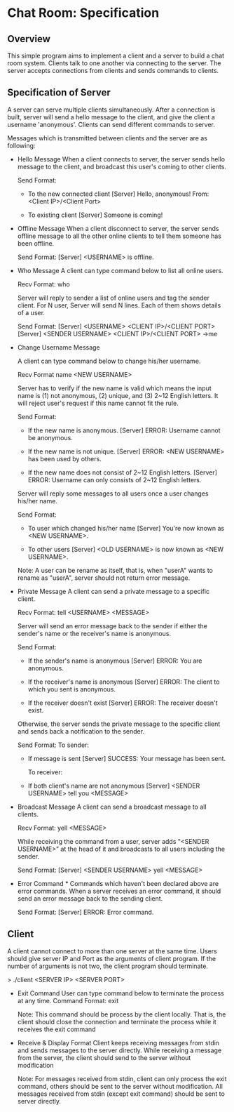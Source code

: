 # Chat Room: Specification

## Overview

  This simple program aims to implement a client and a server to
  build a chat room system. Clients talk to one another via connecting to the server.
  The server accepts connections from clients and sends commands to clients.


## Specification of Server

  A server can serve multiple clients simultaneously. After a connection
  is built, server will send a hello message to the client, and give the client
  a username 'anonymous'. Clients can send different commands to server.

  Messages which is transmitted between clients and the server are as following:

* Hello Message
  When a client connects to server, the server sends hello message to the client, 
  and broadcast this user's coming to other clients.

  Send Format:

  * To the new connected client
    [Server] Hello, anonymous! From: &lt;Client IP&gt;/&lt;Client Port&gt;

  * To existing client
    [Server] Someone is coming!


* Offline Message
  When a client disconnect to server, the server sends offline message to all the other online clients
  to tell them someone has been offline.

  Send Format:
    [Server] &lt;USERNAME&gt; is offline.

* Who Message
  A client can type command below to list all online users.

  Recv Format:
    who

  Server will reply to sender a list of online users and tag the sender client. 
  For N user, Server will send N lines.
  Each of them shows details of a user.

  Send Format:
    [Server] &lt;USERNAME&gt; &lt;CLIENT IP&gt;/&lt;CLIENT PORT&gt;
    [Server] &lt;SENDER USERNAME&gt; &lt;CLIENT IP&gt;/&lt;CLIENT PORT&gt; -&gt;me

* Change Username Message

  A client can type command below to change his/her username.

  Recv Format
    name &lt;NEW USERNAME&gt;

  Server has to verify if the new name is valid which means the input name is 
  (1) not anonymous, (2) unique, and (3) 2~12 English letters.
  It will reject user's request if this name cannot fit the rule.

  Send Format:
  * If the new name is anonymous.
    [Server] ERROR: Username cannot be anonymous.

  * If the new name is not unique.
    [Server] ERROR: &lt;NEW USERNAME&gt; has been used by others.

  * If the new name does not consist of 2~12 English letters.
    [Server] ERROR: Username can only consists of 2~12 English letters.

  Server will reply some messages to all users once a user changes his/her name.

  Send Format:
  * To user which changed his/her name
    [Server] You're now known as &lt;NEW USERNAME&gt;.

  * To other users
    [Server] &lt;OLD USERNAME&gt; is now known as &lt;NEW USERNAME&gt;.

  Note:
    A user can be rename as itself, that is, when "userA" wants to rename as "userA",
    server should not return error message.

* Private Message
  A client can send a private message to a specific client.

  Recv Format:
    tell &lt;USERNAME&gt; &lt;MESSAGE&gt;

  Server will send an error message back to the sender if either the sender's name or the receiver's name is anonymous.

  Send Format:
  * If the sender's name is anonymous
    [Server] ERROR: You are anonymous.

  * If the receiver's name is anonymous
    [Server] ERROR: The client to which you sent is anonymous.

  * If the receiver doesn't exist
    [Server] ERROR: The receiver doesn't exist.

  Otherwise, the server sends the private message to the specific client and sends back a notification to the sender.

  Send Format:
    To sender:
  * If message is sent
    [Server] SUCCESS: Your message has been sent.

    To receiver:
  * If both client's name are not anonymous
    [Server] &lt;SENDER USERNAME&gt; tell you &lt;MESSAGE&gt;


* Broadcast Message
   A client can send a broadcast message to all clients.

  Recv Format:
    yell &lt;MESSAGE&gt;
  
  While receiving the command from a user, server adds 
  "&lt;SENDER USERNAME&gt;" at the head of it and broadcasts to all users including the sender.

  Send Format:
    [Server] &lt;SENDER USERNAME&gt; yell &lt;MESSAGE&gt;

* Error Command *
  Commands which haven't been declared above are error commands.
  When a server receives an error command, it should send an error message back to the sending client.

  Send Format:
    [Server] ERROR: Error command.

## Client

  A client cannot connect to more than one server at the same time.
  Users should give server IP and Port as the arguments of client program.
  If the number of arguments is not two, the client program should terminate.

  &gt; ./client &lt;SERVER IP&gt; &lt;SERVER PORT&gt;

* Exit Command
  User can type command below to terminate the process at any time.
  Command Format:
    exit

  Note: This command should be process by the client locally.
        That is, the client should close the connection and terminate 
        the process while it receives the exit command

* Receive & Display Format
  Client keeps receiving messages from stdin and sends messages to the server
  directly. While receiving a message from the server, the client should send to the server without modification

  Note: 
     For messages received from stdin, client can only process the exit command, others 
    should be sent to the server without modification. All messages received from stdin
    (except exit command) should be sent to server directly.

